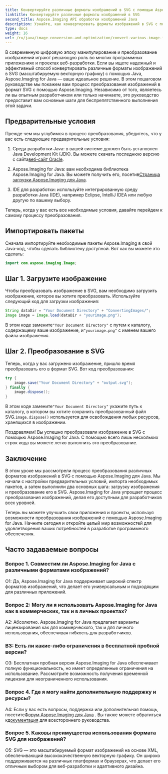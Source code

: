```yaml
---
title: Конвертируйте различные форматы изображений в SVG с помощью Aspose.Imaging для Java
linktitle: Конвертируйте различные форматы изображений в SVG
second_title: Aspose.Imaging API обработки изображений Java
description: Узнайте, как конвертировать форматы изображений в SVG с помощью Aspose.Imaging для Java. Пошаговое руководство для разработчиков.
type: docs
weight: 16
url: /ru/java/image-conversion-and-optimization/convert-various-image-formats-to-svg/
---
```

В современную цифровую эпоху манипулирование и преобразование изображений играют решающую роль во многих программных приложениях и проектах веб-разработки. Если вы ищете надежный и эффективный способ конвертировать различные форматы изображений в SVG (масштабируемую векторную графику) с помощью Java, Aspose.Imaging for Java — ваше идеальное решение. В этом пошаговом руководстве мы покажем вам процесс преобразования изображений в формат SVG с помощью Aspose.Imaging. Независимо от того, являетесь ли вы опытным разработчиком или только начинаете, это руководство предоставит вам основные шаги для беспрепятственного выполнения этой задачи.

## Предварительные условия

Прежде чем мы углубимся в процесс преобразования, убедитесь, что у вас есть следующие предварительные условия:

1.  Среда разработки Java: в вашей системе должен быть установлен Java Development Kit (JDK). Вы можете скачать последнюю версию с сайта[веб-сайт Oracle](https://www.oracle.com/java/technologies/javase-downloads).

2.  Aspose.Imaging for Java: вам необходима библиотека Aspose.Imaging for Java. Вы можете получить его, посетив[Страница загрузки Aspose.Imaging для Java](https://releases.aspose.com/imaging/java/).

3. IDE для разработки: используйте интегрированную среду разработки Java (IDE), например Eclipse, IntelliJ IDEA или любую другую по вашему выбору.

Теперь, когда у вас есть все необходимые условия, давайте перейдем к самому процессу преобразования.

## Импортировать пакеты

Сначала импортируйте необходимые пакеты Aspose.Imaging в свой Java-код, чтобы сделать библиотеку доступной. Вот как вы можете это сделать:

```java
import com.aspose.imaging.Image;
```

## Шаг 1. Загрузите изображение

Чтобы преобразовать изображение в SVG, вам необходимо загрузить изображение, которое вы хотите преобразовать. Используйте следующий код для загрузки изображения:

```java
String dataDir = "Your Document Directory" + "ConvertingImages/";
Image image = Image.load(dataDir + "yourimage.png");
```

 В этом коде замените`"Your Document Directory"` с путем к каталогу, содержащему ваше изображение, и`"yourimage.png"` с именем вашего файла изображения.

## Шаг 2. Преобразование в SVG

Теперь, когда у вас загружено изображение, пришло время преобразовать его в формат SVG. Вот код преобразования:

```java
try {
    image.save("Your Document Directory" + "output.svg");
} finally {
    image.dispose();
}
```

 В этом коде замените`"Your Document Directory"` укажите путь к каталогу, в котором вы хотите сохранить преобразованный файл SVG.`image.dispose()` используется для освобождения любых ресурсов, хранящихся в изображении.

Поздравляем! Вы успешно преобразовали изображение в SVG с помощью Aspose.Imaging for Java. С помощью всего лишь нескольких строк кода вы можете легко выполнить это преобразование.

## Заключение

В этом уроке мы рассмотрели процесс преобразования различных форматов изображений в SVG с помощью Aspose.Imaging для Java. Мы начали с настройки предварительных условий, импорта необходимых пакетов, а затем выполнили два основных шага: загрузку изображения и преобразование его в SVG. Aspose.Imaging for Java упрощает процесс преобразования изображений, делая его доступным для разработчиков всех уровней.

Теперь вы можете улучшить свои приложения и проекты, используя возможности преобразования изображений с помощью Aspose.Imaging for Java. Начните сегодня и откройте целый мир возможностей для удовлетворения ваших потребностей в разработке программного обеспечения.

## Часто задаваемые вопросы

### Вопрос 1. Совместим ли Aspose.Imaging for Java с различными форматами изображений?

О1: Да, Aspose.Imaging for Java поддерживает широкий спектр форматов изображений, что делает его универсальным и подходящим для различных приложений.

### Вопрос 2: Могу ли я использовать Aspose.Imaging for Java как в коммерческих, так и в личных проектах?

А2: Абсолютно. Aspose.Imaging for Java предлагает варианты лицензирования как для коммерческого, так и для личного использования, обеспечивая гибкость для разработчиков.

### В3: Есть ли какие-либо ограничения в бесплатной пробной версии?

О3: Бесплатная пробная версия Aspose.Imaging for Java обеспечивает полную функциональность, но имеет определенные ограничения на использование. Рассмотрите возможность получения временной лицензии для неограниченного использования.

### Вопрос 4. Где я могу найти дополнительную поддержку и ресурсы?

 A4: Если у вас есть вопросы, поддержка или дополнительная помощь, посетите[Форум Aspose.Imaging для Java](https://forum.aspose.com/) . Вы также можете обратиться к[документация](https://reference.aspose.com/imaging/java/) для всестороннего руководства.

### Вопрос 5. Каковы преимущества использования формата SVG для изображений?

О5: SVG — это масштабируемый формат изображений на основе XML, обеспечивающий высококачественную векторную графику. Он широко поддерживается на различных платформах и браузерах, что делает его отличным выбором для веб-разработки и адаптивного дизайна.